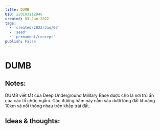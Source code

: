 ```yaml
---
title: DUMB
UID: 220103112948
created: 03-Jan-2022
tags:
  - 'created/2022/Jan/03'
  - 'seed'
  - 'permanent/concept'
publish: False
---
```

# DUMB

## Notes:
DUMB viết tắt của Deep Underground Military Base được cho là nơi trú ẩn của các tổ chức ngầm. Các đường hầm này nằm sâu dưới lòng đất khoảng 10km và nối thông nhau trên khắp trái đất.

## Ideas & thoughts:


